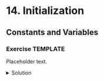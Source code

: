 
# 14. Initialization

## Constants and Variables

### Exercise TEMPLATE

Placeholder text.

<details>
<summary>Solution</summary>
```Swift

```
</details>
